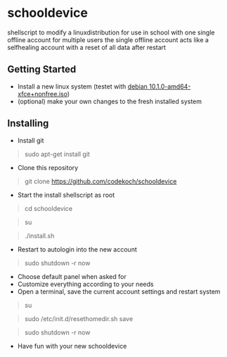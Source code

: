 # schooldevice
shellscript to modify a linuxdistribution for use in school with one single offline account for multiple users
the single offline account acts like a selfhealing account with a reset of all data after restart
## Getting Started
- Install a new linux system (testet with <a href=https://cdimage.debian.org/cdimage/unofficial/non-free/cd-including-firmware/current-live/amd64/iso-hybrid/>debian 10.1.0-amd64-xfce+nonfree.iso</a>)
- (optional) make your own changes to the fresh installed system
## Installing
- Install git
> sudo apt-get install git
- Clone this repository
> git clone https://github.com/codekoch/schooldevice
- Start the install shellscript as root 
> cd schooldevice

> su

> ./install.sh
- Restart to autologin into the new account
> sudo shutdown -r now
- Choose default panel when asked for
- Customize everything according to your needs
- Open a terminal, save the current account settings and restart system
> su

> sudo /etc/init.d/resethomedir.sh save

> sudo shutdown -r now
- Have fun with your new schooldevice 
